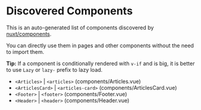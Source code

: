 # Discovered Components

This is an auto-generated list of components discovered by [nuxt/components](https://github.com/nuxt/components).

You can directly use them in pages and other components without the need to import them.

**Tip:** If a component is conditionally rendered with `v-if` and is big, it is better to use `Lazy` or `lazy-` prefix to lazy load.

- `<Articles>` | `<articles>` (components/Articles.vue)
- `<ArticlesCard>` | `<articles-card>` (components/ArticlesCard.vue)
- `<Footer>` | `<footer>` (components/Footer.vue)
- `<Header>` | `<header>` (components/Header.vue)
